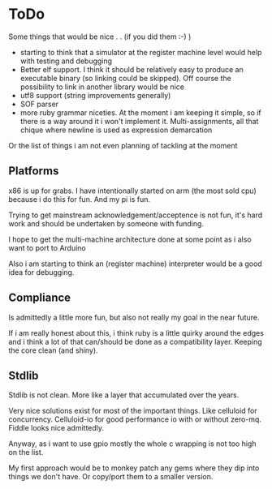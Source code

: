 ToDo
=====

Some things that would be nice . . (if you did them :-) )

- starting to think that a simulator at the register machine level would help with testing
  and debugging
- Better elf support. I think it should be relatively easy to produce an executable binary (so linking
    could be skipped). Off course the possibility to link in another library would be nice
- utf8 support (string improvements generally)
- SOF parser
- more ruby grammar niceties. At the moment i am keeping it simple, so if there is a way around it
    i won't implement it. Multi-assignments, all that chique where newline is used as expression demarcation

Or the list of things i am not even planning of tackling at the moment


Platforms
---------

x86 is up for grabs. I have intentionally started on arm (the most sold cpu) because i do this for fun.
And my pi is fun.

Trying to get mainstream acknowledgement/acceptence is not fun, it's hard work and should be undertaken by
someone with funding.

I hope to get the multi-machine architecture done at some point as i also want to port to Arduino

Also i am starting to think an (register machine) interpreter would be a good idea for debugging.

Compliance
----------

Is admittedly a little more fun, but also not really my goal in the near future.

If i am really honest about this, i think ruby is a little quirky around the edges and i
think a lot of that can/should be done as a compatibility layer. Keeping the core clean (and shiny).

Stdlib
------

Stdlib is not clean. More like a layer that accumulated over the years.

Very nice solutions exist for most of the important things. Like celluloid for concurrency. Celluloid-io for
good performance io with or without zero-mq. Fiddle looks nice admittedly.

Anyway, as i want to use gpio mostly the whole c wrapping is not too high on the list.

My first approach would be to monkey patch any gems where they dip into things we don't have.
Or copy/port them to a smaller version.
